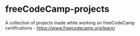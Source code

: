 # freeCodeCamp-projects
A collection of projects made while working on freeCodeCamp certifications - https://www.freecodecamp.org/learn/
